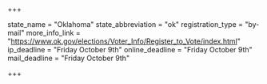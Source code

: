 +++

state_name = "Oklahoma"
state_abbreviation = "ok"
registration_type = "by-mail"
more_info_link = "https://www.ok.gov/elections/Voter_Info/Register_to_Vote/index.html"
ip_deadline = "Friday October 9th"
online_deadline = "Friday October 9th"
mail_deadline = "Friday October 9th"

+++